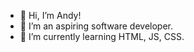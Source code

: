 - 👋 Hi, I’m Andy!
- 👀 I’m an aspiring software developer.
- 🌱 I’m currently learning HTML, JS, CSS.

<!---
Supercoding101/Supercoding101 is a ✨ special ✨ repository because its `README.md` (this file) appears on your GitHub profile.
You can click the Preview link to take a look at your changes.
--->

